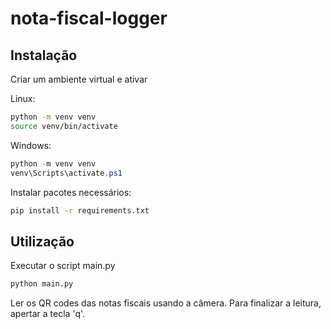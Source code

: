 # nota-fiscal-logger
## Instalação
Criar um ambiente virtual e ativar

Linux:
``` bash
python -m venv venv
source venv/bin/activate
```

Windows:
``` powershell
python -m venv venv
venv\Scripts\activate.ps1
```

Instalar pacotes necessários:

``` bash
pip install -r requirements.txt
```

## Utilização
Executar o script main.py
```bash
python main.py
```
Ler os QR codes das notas fiscais usando a câmera. Para finalizar a leitura, apertar a tecla 'q'.
